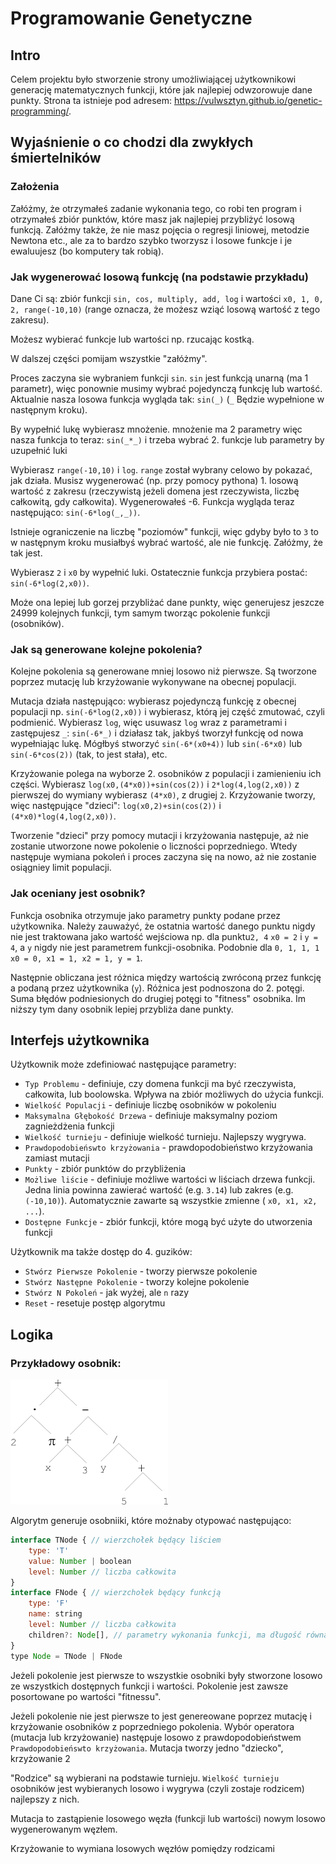 # Programowanie Genetyczne

## Intro
Celem projektu było stworzenie strony umożliwiającej użytkownikowi generację matematycznych funkcji, które jak najlepiej odwzorowuje dane punkty. Strona ta istnieje pod adresem: https://vulwsztyn.github.io/genetic-programming/.

## Wyjaśnienie o co chodzi dla zwykłych śmiertelników

### Założenia

Załóżmy, że otrzymałeś zadanie wykonania tego, co robi ten program i otrzymałeś zbiór punktów, które masz jak najlepiej przybliżyć losową funkcją. Załóżmy także, że nie masz pojęcia o regresji liniowej, metodzie Newtona etc., ale za to bardzo szybko tworzysz i losowe funkcje i je ewaluujesz (bo komputery tak robią).


### Jak wygenerować losową funkcję (na podstawie przykładu)

Dane Ci są: zbiór funkcji `sin, cos, multiply, add, log` i wartości `x0, 1, 0, 2, range(-10,10)` (range oznacza, że możesz wziąć losową wartość z tego zakresu).

Możesz wybierać funkcje lub wartości np. rzucając kostką.

W dalszej części pomijam wszystkie "załóżmy".

Proces zaczyna sie wybraniem funkcji `sin`. `sin` jest funkcją unarną (ma 1 parametr), więc ponownie musimy wybrać pojedynczą funkcję lub wartość. Aktualnie nasza losowa funkcja wygląda tak: `sin(_)` (`_` Będzie wypełnione w następnym kroku).

By wypełnić lukę wybierasz mnożenie. mnożenie ma 2 parametry więc nasza funkcja to teraz: `sin(_*_)` i trzeba wybrać 2. funkcje lub parametry by uzupełnić luki

Wybierasz `range(-10,10)` i `log`. `range` został wybrany celowo by pokazać, jak działa. Musisz wygenerować (np. przy pomocy pythona) 1. losową wartość z zakresu (rzeczywistą jeżeli domena jest rzeczywista, liczbę całkowitą, gdy całkowita). Wygenerowałeś -6. Funkcja wygląda teraz następująco: `sin(-6*log(_,_))`.

Istnieje ograniczenie na liczbę "poziomów" funkcji, więc gdyby było to `3` to w następnym kroku musiałbyś wybrać wartość, ale nie funkcję. Załóżmy, że tak jest.

 Wybierasz `2` i `x0` by wypełnić luki. Ostatecznie funkcja przybiera postać: `sin(-6*log(2,x0))`.

Może ona lepiej lub gorzej przybliżać dane punkty, więc generujesz jeszcze 24999 kolejnych funkcji, tym samym tworząc pokolenie funkcji (osobników). 

### Jak są generowane kolejne pokolenia?

Kolejne pokolenia są generowane mniej losowo niż pierwsze. Są tworzone poprzez mutację lub krzyżowanie wykonywane na obecnej populacji.

Mutacja działa następująco: wybierasz pojedynczą funkcję z obecnej populacji np. `sin(-6*log(2,x0))` i wybierasz, którą jej część zmutować, czyli podmienić. Wybierasz `log`, więc usuwasz `log` wraz z parametrami i zastępujesz `_`: `sin(-6*_)` i działasz tak, jakbyś tworzył funkcję od nowa wypełniając lukę. Mógłbyś stworzyć `sin(-6*(x0+4))` lub `sin(-6*x0)` lub `sin(-6*cos(2))` (tak, to jest stała), etc.

Krzyżowanie polega na wyborze 2. osobników z populacji i zamienieniu ich części. Wybierasz `log(x0,(4*x0))+sin(cos(2))` i `2*log(4,log(2,x0))` z pierwszej do wymiany wybierasz `(4*x0)`, z drugiej `2`. Krzyżowanie tworzy, więc następujące "dzieci": `log(x0,2)+sin(cos(2))` i `(4*x0)*log(4,log(2,x0))`.

Tworzenie "dzieci" przy pomocy mutacji i krzyżowania następuje, aż nie zostanie utworzone nowe pokolenie o liczności poprzedniego. Wtedy następuje wymiana pokoleń i proces zaczyna się na nowo, aż nie zostanie osiągniey limit populacji.

### Jak oceniany jest osobnik?

Funkcja osobnika otrzymuje jako parametry punkty podane przez użytkownika.
Należy zauważyć, że ostatnia wartość danego punktu nigdy nie jest traktowana jako wartość wejściowa np. dla punktu`2, 4` `x0 = 2` i `y = 4`, a `y` nigdy nie jest parametrem funkcji-osobnika. Podobnie dla `0, 1, 1, 1` `x0 = 0, x1 = 1, x2 = 1, y = 1`. 

Następnie obliczana jest różnica między wartością zwróconą przez funkcję a podaną przez użytkownika (`y`). Różnica jest podnoszona do 2. potęgi. Suma błędów podniesionych do drugiej potęgi to "fitness" osobnika. Im niższy tym dany osobnik lepiej przybliża dane punkty.

## Interfejs użytkownika

Użytkownik może zdefiniować następujące parametry:

- `Typ Problemu` - definiuje, czy domena funkcji ma być rzeczywista, całkowita, lub boolowska. Wpływa na zbiór możliwych do użycia funkcji.
- `Wielkość Populacji` - definiuje liczbę osobników w pokoleniu
- `Maksymalna Głębokość Drzewa` - definiuje maksymalny poziom zagnieżdżenia funkcji
- `Wielkość turnieju` - definiuje wielkość turnieju. Najlepszy wygrywa.
- `Prawdopodobieńswto krzyżowania` - prawdopodobieństwo krzyżowania zamiast mutacji
- `Punkty` -  zbiór punktów do przybliżenia
- `Możliwe liście` - definiuje możliwe wartości w liściach drzewa funkcji. Jedna linia powinna zawierać wartość (e.g. `3.14`) lub zakres (e.g. `(-10,10)`).  Automatycznie zawarte są wszystkie zmienne ( `x0, x1, x2, ...`).
- `Dostępne Funkcje` - zbiór funkcji, które mogą być użyte do utworzenia funkcji

Użytkownik ma także dostęp do 4. guzików:
- `Stwórz Pierwsze Pokolenie` - tworzy pierwsze pokolenie
- `Stwórz Następne Pokolenie` - tworzy kolejne pokolenie
- `Stwórz N Pokoleń` - jak wyżej, ale `n` razy
- `Reset` - resetuje postęp algorytmu

## Logika
### Przykładowy osobnik:
![Equation Tree](/assets/eq_as_tree.png)

Algorytm generuje osobniiki, które możnaby otypować następująco:
```javascript
interface TNode { // wierzchołek będący liściem
    type: 'T'
    value: Number | boolean 
    level: Number // liczba całkowita
}
interface FNode { // wierzchołek będący funkcją
    type: 'F'
    name: string 
    level: Number // liczba całkowita
    children?: Node[], // parametry wykonania funkcji, ma długość równą arności funkcji
}
type Node = TNode | FNode
```

Jeżeli pokolenie jest pierwsze to wszystkie osobniki były stworzone losowo ze wszystkich dostępnych funkcji i wartości. Pokolenie jest zawsze posortowane po wartości "fitnessu".

Jeżeli pokolenie nie jest pierwsze to jest genereowane poprzez mutację i krzyżowanie osobników z poprzedniego pokolenia. Wybór operatora (mutacja lub krzyżowanie) następuje losowo z prawdopodobieństwem `Prawdopodobieńswto krzyżowania`. Mutacja tworzy jedno "dziecko", krzyżowanie 2

"Rodzice" są wybierani na podstawie turnieju. `Wielkość turnieju` osobników jest wybieranych losowo i wygrywa (czyli zostaje rodzicem) najlepszy z nich.

Mutacja to zastąpienie losowego węzła (funkcji lub wartości) nowym losowo wygenerowanym węzłem.

Krzyżowanie to wymiana losowych węzłów pomiędzy rodzicami